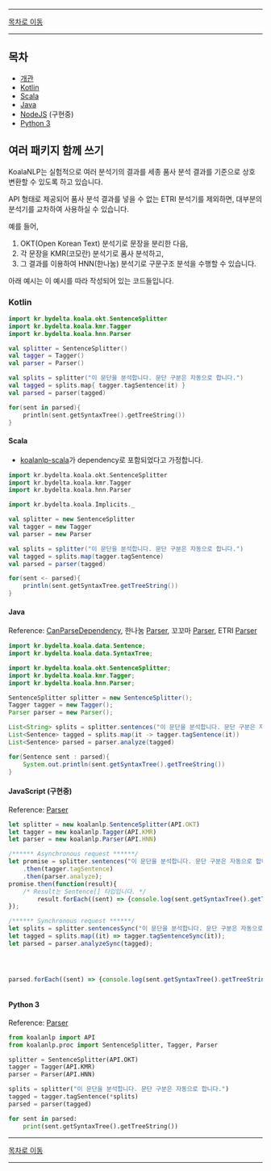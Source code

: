 --------

[목차로 이동](./index.md)

--------

## 목차 

- [개관](#여러-패키지-함께-쓰기)
- [Kotlin](#kotlin)
- [Scala](#scala)
- [Java](#java)
- [NodeJS](#javascript) (구현중)
- [Python 3](#python-3)

## 여러 패키지 함께 쓰기

KoalaNLP는 실험적으로 여러 분석기의 결과를 세종 품사 분석 결과를 기준으로 상호 변환할 수 있도록 하고 있습니다.

API 형태로 제공되어 품사 분석 결과를 넣을 수 없는 ETRI 분석기를 제외하면, 대부분의 분석기를 교차하여 사용하실 수 있습니다.

예를 들어,

1. OKT(Open Korean Text) 분석기로 문장을 분리한 다음, 
2. 각 문장을 KMR(코모란) 분석기로 품사 분석하고, 
3. 그 결과를 이용하여 HNN(한나눔) 분석기로 구문구조 분석을 수행할 수 있습니다.

아래 예시는 이 예시를 따라 작성되어 있는 코드들입니다.

### Kotlin
```kotlin
import kr.bydelta.koala.okt.SentenceSplitter
import kr.bydelta.koala.kmr.Tagger
import kr.bydelta.koala.hnn.Parser

val splitter = SentenceSplitter()
val tagger = Tagger()
val parser = Parser()

val splits = splitter("이 문단을 분석합니다. 문단 구분은 자동으로 합니다.")
val tagged = splits.map{ tagger.tagSentence(it) }
val parsed = parser(tagged)

for(sent in parsed){
    println(sent.getSyntaxTree().getTreeString())
}
```

#### Scala
* [koalanlp-scala](https://koalanlp.github.io/scala-support)가 dependency로 포함되었다고 가정합니다.

```scala
import kr.bydelta.koala.okt.SentenceSplitter
import kr.bydelta.koala.kmr.Tagger
import kr.bydelta.koala.hnn.Parser

import kr.bydelta.koala.Implicits._

val splitter = new SentenceSplitter
val tagger = new Tagger
val parser = new Parser

val splits = splitter("이 문단을 분석합니다. 문단 구분은 자동으로 합니다.")
val tagged = splits.map(tagger.tagSentence)
val parsed = parser(tagged)

for(sent <- parsed){
    println(sent.getSyntaxTree.getTreeString())
}
```

#### Java
Reference: [CanParseDependency](https://koalanlp.github.io/koalanlp/api/koalanlp/kr.bydelta.koala.proc/-can-parse-dependency/index.html),
           한나눔 [Parser](https://koalanlp.github.io/koalanlp/api/koalanlp/kr.bydelta.koala.hnn/-parser/index.html),
           꼬꼬마 [Parser](https://koalanlp.github.io/koalanlp/api/koalanlp/kr.bydelta.koala.kkma/-parser/index.html),
           ETRI [Parser](https://koalanlp.github.io/koalanlp/api/koalanlp/kr.bydelta.koala.etri/-parser/index.html)

```java
import kr.bydelta.koala.data.Sentence;
import kr.bydelta.koala.data.SyntaxTree;

import kr.bydelta.koala.okt.SentenceSplitter;
import kr.bydelta.koala.kmr.Tagger;
import kr.bydelta.koala.hnn.Parser;

SentenceSplitter splitter = new SentenceSplitter();
Tagger tagger = new Tagger();
Parser parser = new Parser();

List<String> splits = splitter.sentences("이 문단을 분석합니다. 문단 구분은 자동으로 합니다.")
List<Sentence> tagged = splits.map(it -> tagger.tagSentence(it))
List<Sentence> parsed = parser.analyze(tagged)

for(Sentence sent : parsed){
    System.out.println(sent.getSyntaxTree().getTreeString())
}
```

#### JavaScript (구현중)
Reference: [Parser](https://koalanlp.github.io/nodejs-support/module-koalanlp.Parser.html)

```javascript
let splitter = new koalanlp.SentenceSplitter(API.OKT)
let tagger = new koalanlp.Tagger(API.KMR)
let parser = new koalanlp.Parser(API.HNN)

/****** Asynchronous request ******/
let promise = splitter.sentences("이 문단을 분석합니다. 문단 구분은 자동으로 합니다.")
    .then(tagger.tagSentence)
    .then(parser.analyze);
promise.then(function(result){ 
    /* Result는 Sentence[] 타입입니다. */
        result.forEach((sent) => {console.log(sent.getSyntaxTree().getTreeString())});
});

/****** Synchronous request ******/
let splits = splitter.sentencesSync("이 문단을 분석합니다. 문단 구분은 자동으로 합니다.");
let tagged = splits.map((it) => tagger.tagSentenceSync(it));
let parsed = parser.analyzeSync(tagged);




parsed.forEach((sent) => {console.log(sent.getSyntaxTree().getTreeString())});



```

#### Python 3
Reference: [Parser](https://koalanlp.github.io/python-support/html/koalanlp.html#koalanlp.proc.Parser)

```python
from koalanlp import API
from koalanlp.proc import SentenceSplitter, Tagger, Parser

splitter = SentenceSplitter(API.OKT)
tagger = Tagger(API.KMR)
parser = Parser(API.HNN)

splits = splitter("이 문단을 분석합니다. 문단 구분은 자동으로 합니다.")
tagged = tagger.tagSentence(*splits)
parsed = parser(tagged)

for sent in parsed:
    print(sent.getSyntaxTree().getTreeString())
```

--------

[목차로 이동](./index.md)

--------
